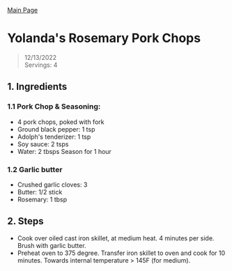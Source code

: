 [Main Page](https://yolanda-ht.github.io/YoloCookBlob/)

# Yolanda's Rosemary Pork Chops
> 12/13/2022 <br>
> Servings: 4

## 1. Ingredients
### 1.1 Pork Chop & Seasoning:
- 4 pork chops, poked with fork
- Ground black pepper: 1 tsp
- Adolph's tenderizer: 1 tsp
- Soy sauce: 2 tsps
- Water: 2 tbsps
Season for 1 hour

### 1.2 Garlic butter
- Crushed garlic cloves: 3
- Butter: 1/2 stick
- Rosemary: 1 tbsp

## 2. Steps
- Cook over oiled cast iron skillet, at medium heat. 4 minutes per side. Brush with garlic butter.
- Preheat oven to 375 degree. Transfer iron skillet to oven and cook for 10 minutes. Towards internal temperature > 145F (for medium). 

